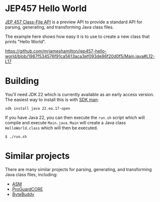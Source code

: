 # JEP457 Hello World

[JEP 457 Class-File API](https://openjdk.org/jeps/457) is a preview API to provide a standard API for parsing, 
generating, and transforming Java class files.

The example here shows how easy it is to use to create a 
new class that prints "Hello World".

https://github.com/mrjameshamilton/jep457-hello-world/blob/1987f534576f91ca5613aca3ef093de86f20d0f5/Main.java#L12-L17

# Building

You'll need JDK 22 which is currently available as an early access version.
The easiest way to install this is with [SDK man](https://sdkman.io/):

```shell
sdk install java 22.ea.17-open
```

If you have Java 22, you can then execute the `run.sh` script which will
compile and execute `Main.java`. `Main` will create a Java class `HelloWorld.class`
which will then be executed.

```shell
$ ./run.sh
```

# Similar projects

There are many similar projects for parsing,
generating, and transforming Java class files, including:

* [ASM](https://asm.ow2.io/)
* [ProGuardCORE](https://github.com/Guardsquare/proguard-core)
* [ByteBuddy](https://bytebuddy.net/#/)
